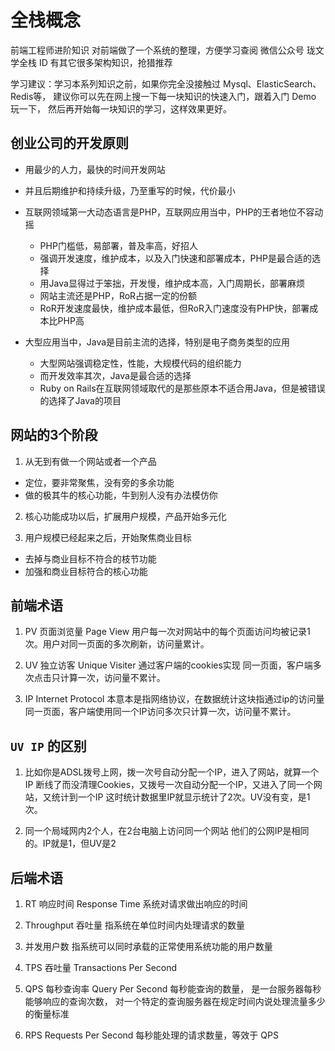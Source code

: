 # 全栈概念

 前端工程师进阶知识
  对前端做了一个系统的整理，方便学习查阅
  微信公众号 珑文学全栈 ID
  有其它很多架构知识，抢猎推荐

  学习建议：学习本系列知识之前，如果你完全没接触过 Mysql、ElasticSearch、Redis等，
  建议你可以先在网上搜一下每一块知识的快速入门，跟着入门 Demo 玩一下，
  然后再开始每一块知识的学习，这样效果更好。
  
  

## 创业公司的开发原则

* 用最少的人力，最快的时间开发网站
* 并且后期维护和持续升级，乃至重写的时候，代价最小
* 互联网领域第一大动态语言是PHP，互联网应用当中，PHP的王者地位不容动摇
  * PHP门槛低，易部署，普及率高，好招人
  * 强调开发速度，维护成本，以及入门快速和部署成本，PHP是最合适的选择
  * 用Java显得过于笨拙，开发慢，维护成本高，入门周期长，部署麻烦
  * 网站主流还是PHP，RoR占据一定的份额
  * RoR开发速度最快，维护成本最低，但RoR入门速度没有PHP快，部署成本比PHP高
  
* 大型应用当中，Java是目前主流的选择，特别是电子商务类型的应用
  * 大型网站强调稳定性，性能，大规模代码的组织能力
  * 而开发效率其次，Java是最合适的选择
  * Ruby on Rails在互联网领域取代的是那些原本不适合用Java，但是被错误的选择了Java的项目
 
 
## 网站的3个阶段
1. 从无到有做一个网站或者一个产品
  * 定位，要非常聚焦，没有旁的多余功能
  * 做的极其牛的核心功能，牛到别人没有办法模仿你

2. 核心功能成功以后，扩展用户规模，产品开始多元化

3. 用户规模已经起来之后，开始聚焦商业目标
  * 去掉与商业目标不符合的枝节功能
  * 加强和商业目标符合的核心功能


## 前端术语
1. PV 页面浏览量 Page View
  用户每一次对网站中的每个页面访问均被记录1次。用户对同一页面的多次刷新，访问量累计。

2. UV 独立访客 Unique Visiter
  通过客户端的cookies实现
  同一页面，客户端多次点击只计算一次，访问量不累计。

3. IP Internet Protocol
  本意本是指网络协议，在数据统计这块指通过ip的访问量
  同一页面，客户端使用同一个IP访问多次只计算一次，访问量不累计。



## `UV IP` 的区别
1. 比如你是ADSL拨号上网，拨一次号自动分配一个IP，进入了网站，就算一个IP
  断线了而没清理Cookies，又拨号一次自动分配一个IP，又进入了同一个网站，又统计到一个IP
  这时统计数据里IP就显示统计了2次。UV没有变，是1次。

2. 同一个局域网内2个人，在2台电脑上访问同一个网站
  他们的公网IP是相同的。IP就是1，但UV是2



## 后端术语
1. RT 响应时间 Response Time
  系统对请求做出响应的时间

2. Throughput 吞吐量
  指系统在单位时间内处理请求的数量

3. 并发用户数
  指系统可以同时承载的正常使用系统功能的用户数量

4. TPS 吞吐量 Transactions Per Second

5. QPS 每秒查询率 Query Per Second 
  每秒能查询的数量，
  是一台服务器每秒能够响应的查询次数，
  对一个特定的查询服务器在规定时间内说处理流量多少的衡量标准

6. RPS Requests Per Second
  每秒能处理的请求数量，等效于 QPS
